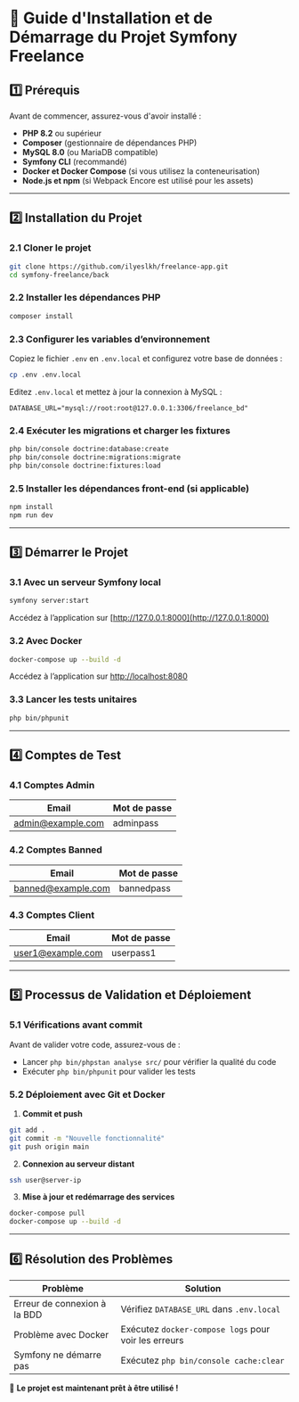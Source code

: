 # 📖 Guide d'Installation et de Démarrage du Projet Symfony Freelance

## **1️⃣ Prérequis**

Avant de commencer, assurez-vous d'avoir installé :

- **PHP 8.2** ou supérieur
- **Composer** (gestionnaire de dépendances PHP)
- **MySQL 8.0** (ou MariaDB compatible)
- **Symfony CLI** (recommandé)
- **Docker et Docker Compose** (si vous utilisez la conteneurisation)
- **Node.js et npm** (si Webpack Encore est utilisé pour les assets)

---

## **2️⃣ Installation du Projet**

### **2.1 Cloner le projet**

```sh
git clone https://github.com/ilyeslkh/freelance-app.git
cd symfony-freelance/back
```

### **2.2 Installer les dépendances PHP**

```sh
composer install
```

### **2.3 Configurer les variables d’environnement**

Copiez le fichier `.env` en `.env.local` et configurez votre base de données :

```sh
cp .env .env.local
```

Editez `.env.local` et mettez à jour la connexion à MySQL :

```env
DATABASE_URL="mysql://root:root@127.0.0.1:3306/freelance_bd"
```

### **2.4 Exécuter les migrations et charger les fixtures**

```sh
php bin/console doctrine:database:create
php bin/console doctrine:migrations:migrate
php bin/console doctrine:fixtures:load
```

### **2.5 Installer les dépendances front-end (si applicable)**

```sh
npm install
npm run dev
```

---

## **3️⃣ Démarrer le Projet**

### **3.1 Avec un serveur Symfony local**

```sh
symfony server:start
```

Accédez à l’application sur [http://127.0.0.1:8000](http://127.0.0.1:8000)

### **3.2 Avec Docker**

```sh
docker-compose up --build -d
```

Accédez à l’application sur [http://localhost:8080](http://localhost:8080)

### **3.3 Lancer les tests unitaires**

```sh
php bin/phpunit
```

---

## **4️⃣ Comptes de Test**

### **4.1 Comptes Admin**

| Email             | Mot de passe |
| ----------------- | ------------ |
| admin@example.com | adminpass    |

### **4.2 Comptes Banned**

| Email              | Mot de passe |
| ------------------ | ------------ |
| banned@example.com | bannedpass   |

### **4.3 Comptes Client**

| Email             | Mot de passe |
| ----------------- | ------------ |
| user1@example.com | userpass1    |

---

## **5️⃣ Processus de Validation et Déploiement**

### **5.1 Vérifications avant commit**

Avant de valider votre code, assurez-vous de :

- Lancer `php bin/phpstan analyse src/` pour vérifier la qualité du code
- Exécuter `php bin/phpunit` pour valider les tests

### **5.2 Déploiement avec Git et Docker**

1. **Commit et push**

```sh
git add .
git commit -m "Nouvelle fonctionnalité"
git push origin main
```

2. **Connexion au serveur distant**

```sh
ssh user@server-ip
```

3. **Mise à jour et redémarrage des services**

```sh
docker-compose pull
docker-compose up --build -d
```

---

## **6️⃣ Résolution des Problèmes**

| Problème                     | Solution                                             |
| ---------------------------- | ---------------------------------------------------- |
| Erreur de connexion à la BDD | Vérifiez `DATABASE_URL` dans `.env.local`            |
| Problème avec Docker         | Exécutez `docker-compose logs` pour voir les erreurs |
| Symfony ne démarre pas       | Exécutez `php bin/console cache:clear`               |

🚀 **Le projet est maintenant prêt à être utilisé !**
